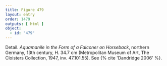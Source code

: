 ```yaml
---
title: Figure 479
layout: entry
order: 1479
outputs: [ html ]
object:
  - id: "479"
---
```


Detail. *Aquamanile in the Form of a Falconer on Horseback*, northern Germany, 13th century, H. 34.7 cm (Metropolitan Museum of Art, The Cloisters Collection, 1947, inv. 47.101.55). See {% cite 'Dandridge 2006' %}.
